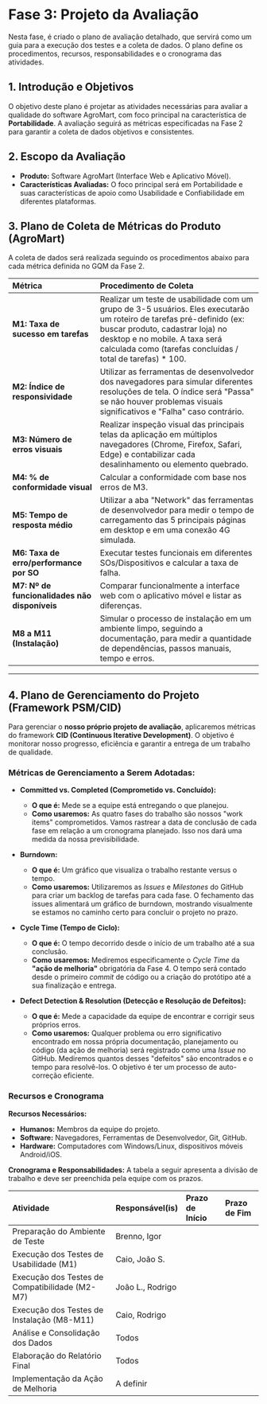 # Fase 3: Projeto da Avaliação

Nesta fase, é criado o plano de avaliação detalhado, que servirá como um guia para a execução dos testes e a coleta de dados. O plano define os procedimentos, recursos, responsabilidades e o cronograma das atividades.

## 1. Introdução e Objetivos
O objetivo deste plano é projetar as atividades necessárias para avaliar a qualidade do software AgroMart, com foco principal na característica de **Portabilidade**. A avaliação seguirá as métricas especificadas na Fase 2 para garantir a coleta de dados objetivos e consistentes.

## 2. Escopo da Avaliação
- **Produto:** Software AgroMart (Interface Web e Aplicativo Móvel).
- **Características Avaliadas:** O foco principal será em Portabilidade e suas características de apoio como Usabilidade e Confiabilidade em diferentes plataformas.

## 3. Plano de Coleta de Métricas do Produto (AgroMart)

A coleta de dados será realizada seguindo os procedimentos abaixo para cada métrica definida no GQM da Fase 2.

| Métrica | Procedimento de Coleta |
| :--- | :--- |
| **M1: Taxa de sucesso em tarefas** | Realizar um teste de usabilidade com um grupo de 3-5 usuários. Eles executarão um roteiro de tarefas pré-definido (ex: buscar produto, cadastrar loja) no desktop e no mobile. A taxa será calculada como (tarefas concluídas / total de tarefas) * 100. |
| **M2: Índice de responsividade** | Utilizar as ferramentas de desenvolvedor dos navegadores para simular diferentes resoluções de tela. O índice será "Passa" se não houver problemas visuais significativos e "Falha" caso contrário. |
| **M3: Número de erros visuais** | Realizar inspeção visual das principais telas da aplicação em múltiplos navegadores (Chrome, Firefox, Safari, Edge) e contabilizar cada desalinhamento ou elemento quebrado. |
| **M4: % de conformidade visual**| Calcular a conformidade com base nos erros de M3. |
| **M5: Tempo de resposta médio** | Utilizar a aba "Network" das ferramentas de desenvolvedor para medir o tempo de carregamento das 5 principais páginas em desktop e em uma conexão 4G simulada. |
| **M6: Taxa de erro/performance por SO**| Executar testes funcionais em diferentes SOs/Dispositivos e calcular a taxa de falha. |
| **M7: Nº de funcionalidades não disponíveis** | Comparar funcionalmente a interface web com o aplicativo móvel e listar as diferenças. |
| **M8 a M11 (Instalação)**| Simular o processo de instalação em um ambiente limpo, seguindo a documentação, para medir a quantidade de dependências, passos manuais, tempo e erros. |

---

## 4. Plano de Gerenciamento do Projeto (Framework PSM/CID)

Para gerenciar o **nosso próprio projeto de avaliação**, aplicaremos métricas do framework **CID (Continuous Iterative Development)**. O objetivo é monitorar nosso progresso, eficiência e garantir a entrega de um trabalho de qualidade.

### Métricas de Gerenciamento a Serem Adotadas:

- **Committed vs. Completed (Comprometido vs. Concluído):**
  - **O que é:** Mede se a equipe está entregando o que planejou.
  - **Como usaremos:** As quatro fases do trabalho são nossos "work items" comprometidos. Vamos rastrear a data de conclusão de cada fase em relação a um cronograma planejado. Isso nos dará uma medida da nossa previsibilidade.

- **Burndown:**
  - **O que é:** Um gráfico que visualiza o trabalho restante versus o tempo.
  - **Como usaremos:** Utilizaremos as *Issues* e *Milestones* do GitHub para criar um backlog de tarefas para cada fase. O fechamento das issues alimentará um gráfico de burndown, mostrando visualmente se estamos no caminho certo para concluir o projeto no prazo.

- **Cycle Time (Tempo de Ciclo):**
  - **O que é:** O tempo decorrido desde o início de um trabalho até a sua conclusão.
  - **Como usaremos:** Mediremos especificamente o *Cycle Time* da **"ação de melhoria"** obrigatória da Fase 4. O tempo será contado desde o primeiro *commit* de código ou a criação do protótipo até a sua finalização e entrega.

- **Defect Detection & Resolution (Detecção e Resolução de Defeitos):**
  - **O que é:** Mede a capacidade da equipe de encontrar e corrigir seus próprios erros.
  - **Como usaremos:** Qualquer problema ou erro significativo encontrado em nossa própria documentação, planejamento ou código (da ação de melhoria) será registrado como uma *Issue* no GitHub. Mediremos quantos desses "defeitos" são encontrados e o tempo para resolvê-los. O objetivo é ter um processo de auto-correção eficiente.

### Recursos e Cronograma

**Recursos Necessários:**

  - **Humanos:** Membros da equipe do projeto.
  - **Software:** Navegadores, Ferramentas de Desenvolvedor, Git, GitHub.
  - **Hardware:** Computadores com Windows/Linux, dispositivos móveis Android/iOS.

**Cronograma e Responsabilidades:**
A tabela a seguir apresenta a divisão de trabalho e deve ser preenchida pela equipe com os prazos.

| Atividade | Responsável(is) | Prazo de Início | Prazo de Fim |
| :--- | :--- | :--- | :--- |
| Preparação do Ambiente de Teste | Brenno, Igor | | |
| Execução dos Testes de Usabilidade (M1) | Caio, João S. | | |
| Execução dos Testes de Compatibilidade (M2-M7)| João L., Rodrigo | | |
| Execução dos Testes de Instalação (M8-M11)| Caio, Rodrigo | | |
| Análise e Consolidação dos Dados | Todos | | |
| Elaboração do Relatório Final | Todos | | |
| Implementação da Ação de Melhoria | A definir | | |